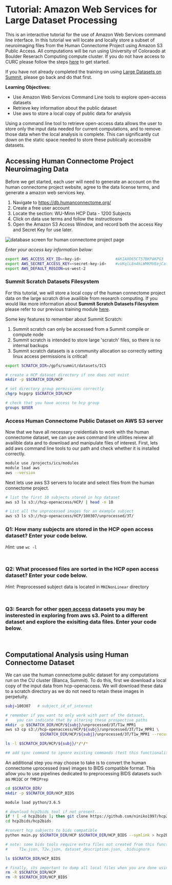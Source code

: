 # Tutorial: Amazon Web Services for Large Dataset Processing

This is an interactive tutorial for the use of Amazon Web Services command line interface. In this tutorial we will locate and locally store a subset of neuroimaging files from the Human Connectome Project using Amazon S3 Public Access. All computations will be run using University of Coloraodo at Boulder Reserach Computing compute cluster. If you do not have access to CURC please follow the steps [here](https://rcamp.rc.colorado.edu/accounts/account-request/create/organization) to get started.

If you have not already completed the training on using [Large Datasets on Summit](https://github.com/intermountainneuroimaging/Training/tree/main/Neuroimaging%20Boot%20Camp/2_HPC:%20Large%20Datasets%20on%20Summit#interacting-with-public-datasets-best-practices), please go back and do that first. 

**Learning Objectives:**
- Use Amazon Web Services Command Line tools to explore open-access datasets
- Retrieve key information about the public dataset
- Use aws to store a local copy of public data for analysis

Using a command line tool to retrieve open-access data allows the user to store only the input data needed for current computations, and to remove those data when the local analysis is complete. This can significantly cut down on the static space needed to store these publically accessible datasets. 

## Accessing Human Connectome Project Neuroimaging Data
Before we get started, each user will need to generate an account on the human connectome project website, agree to the data license terms, and generate a amazon web services key.
1. Navigate to https://db.humanconnectome.org/
2. Create a free user account
3. Locate the section: WU-Minn HCP Data - 1200 Subjects
4. Click on data use terms and follow the instructiosns
5. Open the Amazon S3 Access Window, and record both the access Key and Secret Key for use later.

![database screen for human connectome project page](pics/human-connectome-project-img1.png)

*Enter your access key information below:*


```bash
export AWS_ACCESS_KEY_ID=<key-id>               #AKIAXO65CT57BKPAKPG3
export AWS_SECRET_ACCESS_KEY=<secret-key-id>    #vUKqlL8n4kLWMKMVEejCatRfHQ967iCymJDKsfv0
export AWS_DEFAULT_REGION=us-west-2
```

### Summit Scratch Datasets Filesystem
For this tutorial, we will store a local copy of the human connectome project data on the large scratch drive availible from research computing. If you would like more information about **Summit Scratch Datasets Filesystem** please refer to our previous training module [here](https://github.com/intermountainneuroimaging/Training/tree/main/Neuroimaging%20Boot%20Camp/2_HPC:%20Large%20Datasets%20on%20Summit#summit-scratch-file-system). 

Some key features to remember about Summit Scratch:
1. Summit scratch can only be accessed from a Summit compile or compute node
2. Summit scratch is intended to store large 'scratch' files, so there is no internal backups
3. Summit scratch datasets is a community allocation so correctly setting linux access permissions is critical!


```bash
export SCRATCH_DIR=/gpfs/summit/datasets/ICS

# create a HCP dataset directory if one does not exist
mkdir -p $SCRATCH_DIR/HCP

# set directory group permissions correctly
chgrp hcpgrp $SCRATCH_DIR/HCP

# check that you have access to hcp group
groups $USER
```

### Access Human Connectome Public Dataset on AWS S3 server
Now that we have all necessary creidentials to work with the human connectome dataset, we can use aws command line utilitles reivew all availible data and to download and manipulate files of interest. First, lets add aws command line tools to our path and check whether it is installed correctly.


```bash
module use /projects/ics/modules
module load aws
aws --version
```


Next lets use aws S3 servers to locate and select files from the human connectome project.


```bash
# list the first 10 subjects stored in hcp dataset
aws s3 ls s3://hcp-openaccess/HCP/ | head -n 10
```


```bash
# List all the unprocessed images for an example subject
aws s3 ls s3://hcp-openaccess/HCP/100307/unprocessed/3T/
```

### **Q1:** How many subjects are stored in the HCP open access dataset? Enter your code below.
*Hint:* use `wc -l` 


```bash



```

### **Q2:** What processed files are sorted in the HCP open access dataset? Enter your code below.
*Hint:* Preprocessed subject data is located in `MNINonLinear` directory


```bash



```

### **Q3:** Search for other [open access](https://aws.amazon.com/opendata) datasets you may be insterested in exploring from aws s3. Point to a different dataset and explore the exisiting data files.  Enter your code below.


```bash



```

## Computational Analysis using Human Connectome Dataset
We can use the human connectome public dataset for any computations run on the CU cluster (Blanca, Summit). To do this, first we download a local copy of the input data from hcp-openaccess. We will download these data to a scratch directory as we do not need to retain these images in perpetuity. 


```bash
subj=100307   # subject_id_of_interest

# remember if you want to only work with part of the dataset, 
#    you can indicate that by altering these prospective paths
mkdir -p $SCRATCH_DIR/HCP/${subj}/unprocessed/3T/T1w_MPR1
aws s3 cp s3://hcp-openaccess/HCP/${subj}/unprocessed/3T/T1w_MPR1 \
               $SCRATCH_DIR/HCP/${subj}/unprocessed/3T/T1w_MPR1 --recursive --quiet 

ls -l $SCRATCH_DIR/HCP/${subj}/*/*/*
```


```bash
## add sync command to ignore existing commands (test this functionality)
```

An additional step you may choose to take is to convert the human connectome uprocessed (raw) images to BIDS compatible format. This allow you to use pipelines dedicated to preprocessing BIDS datasets such as `MRIQC` or `fMRIPrep`


```bash
cd $SCRATCH_DIR/
mkdir -p $SCRATCH_DIR/HCP_BIDS

module load python/3.6.5

# download hcp2bids tool if not present...
if ! [ -d hcp2bids ]; then git clone https://github.com/niniko1997/hcp2bids.git ; fi
cd hcp2bids/hcp2bids

#convert hcp subjects to bids compatible
python main.py $SCRATCH_DIR/HCP $SCRATCH_DIR/HCP_BIDS --symlink > hcp2bids.log

# note: some bids tools require extra files not created from this function:
#     T1w.json, T2w.json, dataset_description.json, .bidsignore

```


```bash
ls $SCRATCH_DIR/HCP_BIDS
```


```bash
# finally, its important to dump all local files when you are done using them
rm -R $SCRATCH_DIR/HCP
rm -R $SCRATCH_DIR/HCP_BIDS
```

